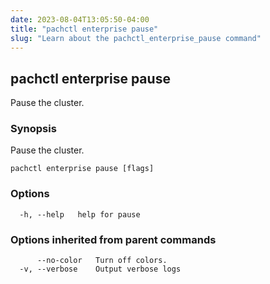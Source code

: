 ```yaml
---
date: 2023-08-04T13:05:50-04:00
title: "pachctl enterprise pause"
slug: "Learn about the pachctl_enterprise_pause command"
---
```


## pachctl enterprise pause

Pause the cluster.

### Synopsis

Pause the cluster.

```
pachctl enterprise pause [flags]
```

### Options

```
  -h, --help   help for pause
```

### Options inherited from parent commands

```
      --no-color   Turn off colors.
  -v, --verbose    Output verbose logs
```

